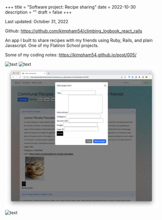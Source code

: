 +++
title = "Software project: Recipe sharing"
date = 2022-10-30
description = ""
draft = false
+++

Last updated: October 31, 2022

Github: https://github.com/kimpham54/climbing_logbook_react_rails

An app I built to share recipes with my friends using Ruby, Rails, and plain Javascript. One of my Flatiron School projects.

Some of my coding notes: https://kimpham54.github.io/post/005/

![text](../../images/app-recipe-sharing/screen1.png "caption")
![text](../../images/app-recipe-sharing/screen2.png "caption")
![text](../../images/app-recipe-sharing/screen3.png "caption")
![text](../../images/app-recipe-sharing/screen4.png "caption")